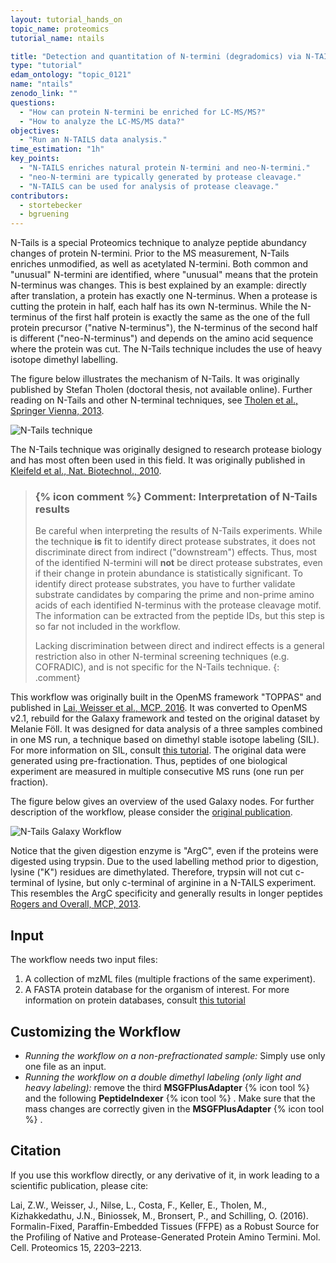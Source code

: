 ```yaml
---
layout: tutorial_hands_on
topic_name: proteomics
tutorial_name: ntails

title: "Detection and quantitation of N-termini (degradomics) via N-TAILS"
type: "tutorial"
edam_ontology: "topic_0121"
name: "ntails"
zenodo_link: ""
questions:
  - "How can protein N-termini be enriched for LC-MS/MS?"
  - "How to analyze the LC-MS/MS data?"
objectives:
  - "Run an N-TAILS data analysis."
time_estimation: "1h"
key_points:
  - "N-TAILS enriches natural protein N-termini and neo-N-termini."
  - "neo-N-termini are typically generated by protease cleavage."
  - "N-TAILS can be used for analysis of protease cleavage."
contributors:
  - stortebecker
  - bgruening
---
```


N-Tails is a special Proteomics technique to analyze peptide abundancy changes of protein N-termini. Prior to the MS measurement, N-Tails enriches unmodified, as well as acetylated N-termini. Both common and "unusual" N-termini are identified, where "unusual" means that the protein N-terminus was changes.
This is best explained by an example: directly after translation, a protein has exactly one N-terminus. When a protease is cutting the protein in half, each half has its own N-terminus. While the N-terminus of the first half protein is exactly the same as the one of the full protein precursor ("native N-terminus"), the N-terminus of the second half is different ("neo-N-terminus") and depends on the amino acid sequence where the protein was cut.
The N-Tails technique includes the use of heavy isotope dimethyl labelling.

The figure below illustrates the mechanism of N-Tails. It was originally published by Stefan Tholen (doctoral thesis, not available online). Further reading on N-Tails and other N-terminal techniques, see [Tholen et al., Springer Vienna, 2013](https://doi.org/10.1007/978-3-7091-0885-7_5).

![N-Tails technique](../../images/wf_ntails_technique.png "Overview of the N-Tails technique")

The N-Tails technique was originally designed to research protease biology and has most often been used in this field. It was originally published in [Kleifeld et al., Nat. Biotechnol., 2010](https://www.ncbi.nlm.nih.gov/pubmed/20208520).

> ### {% icon comment %} Comment: Interpretation of N-Tails results
>
> Be careful when interpreting the results of N-Tails experiments. While the technique **is** fit to identify direct protease substrates, it does not discriminate direct from indirect ("downstream") effects. Thus, most of the identified N-termini will **not** be direct protease substrates, even if their change in protein abundance is statistically significant. To identify direct protease substrates, you have to further validate substrate candidates by comparing the prime and non-prime amino acids of each identified N-terminus with the protease cleavage motif. The information can be extracted from the peptide IDs, but this step is so far not included in the workflow.
>
> Lacking discrimination between direct and indirect effects is a general restriction also in other N-terminal screening techniques (e.g. COFRADIC), and is not specific for the N-Tails technique.
{: .comment}

This workflow was originally built in the OpenMS framework "TOPPAS" and published in [Lai, Weisser et al., MCP, 2016](https://www.ncbi.nlm.nih.gov/pubmed/27087653). It was converted to OpenMS v2.1, rebuild for the Galaxy framework and tested on the original dataset by Melanie Föll. It was designed for data analysis of a three samples combined in one MS run, a technique based on dimethyl stable isotope labeling (SIL). For more information on SIL, consult [this tutorial]({{site.baseurl}}/topics/proteomics/tutorials/protein-quant-sil/tutorial.html). The original data were generated using pre-fractionation. Thus, peptides of one biological experiment are measured in multiple consecutive MS runs (one run per fraction).

The figure below gives an overview of the used Galaxy nodes. For further description of the workflow, please consider the [original publication](https://www.ncbi.nlm.nih.gov/pubmed/27087653).

![N-Tails Galaxy Workflow](../../images/wf_ntails_tripleDimethylLabel.png "N-Tails Galaxy Workflow")

Notice that the given digestion enzyme is "ArgC", even if the proteins were digested using trypsin. Due to the used labelling method prior to digestion, lysine ("K") residues are dimethylated. Therefore, trypsin will not cut c-terminal of lysine, but only c-terminal of arginine in a N-TAILS experiment. This resembles the ArgC specificity and generally results in longer peptides [Rogers and Overall, MCP, 2013](http://www.mcponline.org/content/12/12/3532.full).

## Input

The workflow needs two input files:

  1) A collection of mzML files (multiple fractions of the same experiment).
  2) A FASTA protein database for the organism of interest. For more information on protein databases, consult [this tutorial]({{site.baseurl}}/topics/proteomics/tutorials/database-handling/tutorial.html)

## Customizing the Workflow

- *Running the workflow on a non-prefractionated sample:* Simply use only one file as an input.
- *Running the workflow on a double dimethyl labeling (only light and heavy labeling):* remove the third **MSGFPlusAdapter** {% icon tool %} and the following **PeptideIndexer** {% icon tool %} . Make sure that the mass changes are correctly given in the **MSGFPlusAdapter** {% icon tool %} .

## Citation

If you use this workflow directly, or any derivative of it, in work leading to a scientific publication,
please cite:

Lai, Z.W., Weisser, J., Nilse, L., Costa, F., Keller, E., Tholen, M., Kizhakkedathu, J.N., Biniossek, M., Bronsert, P., and Schilling, O. (2016). Formalin-Fixed, Paraffin-Embedded Tissues (FFPE) as a Robust Source for the Profiling of Native and Protease-Generated Protein Amino Termini. Mol. Cell. Proteomics 15, 2203–2213.
